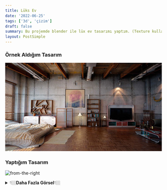 ```yaml
---
title: Lüks Ev
date: '2022-06-25'
tags: ['3d', 'çizim']
draft: false
summary: Bu projemde blender ile lüx ev tasarımı yaptım. (Texture kullanılmadı, ölçülü çizim yapıldı).
layout: PostSimple
---
```


### Örnek Aldığım Tasarım

![interior-image](https://github.com/MuhammedErdogan05/blender-project/raw/main/blender-home-design/interior/bedroom/interior-image.jpg)

### Yaptığım Tasarım

![from-the-right](<https://github.com/MuhammedErdogan05/blender-project/raw/main/blender-home-design/interior/bedroom/from-the-right(sağ-taraftan).png>)

<details>
  <summary>👇🏼<b>Daha Fazla Görsel</b>👇🏼</summary><br />
    <img src="https://github.com/MuhammedErdogan05/blender-project/raw/main/blender-home-design/interior/bedroom/from-the-left(sol-taraftan).png"/>
    <img src="https://github.com/MuhammedErdogan05/blender-project/raw/main/blender-home-design/interior/bedroom/near(yakın).png"/>
    <img src="https://github.com/MuhammedErdogan05/blender-project/raw/main/blender-home-design/interior/bedroom/front-angle(ön-açı).png"/>
</details>

